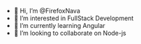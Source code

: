 - 👋 Hi, I’m @FirefoxNava
- 👀 I’m interested in FullStack Development
- 🌱 I’m currently learning Angular
- 💞️ I’m looking to collaborate on Node-js

<!---
FirefoxNava/FirefoxNava is a ✨ special ✨ repository because its `README.md` (this file) appears on your GitHub profile.
You can click the Preview link to take a look at your changes.
--->
